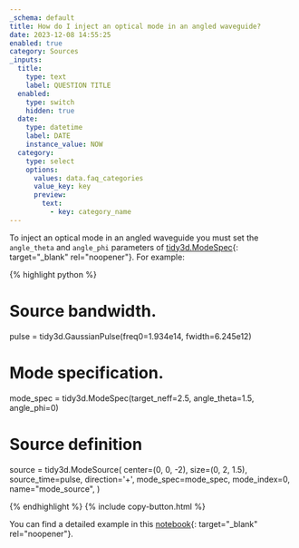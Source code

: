 ```yaml
---
_schema: default
title: How do I inject an optical mode in an angled waveguide?
date: 2023-12-08 14:55:25
enabled: true
category: Sources
_inputs:
  title:
    type: text
    label: QUESTION TITLE
  enabled:
    type: switch
    hidden: true
  date:
    type: datetime
    label: DATE
    instance_value: NOW
  category:
    type: select
    options:
      values: data.faq_categories
      value_key: key
      preview:
        text:
          - key: category_name
---
```

To inject an optical mode in an angled waveguide you must set the `angle_theta` and `angle_phi` parameters of&nbsp;[tidy3d.ModeSpec](https://docs.flexcompute.com/projects/tidy3d/en/latest/api/_autosummary/tidy3d.ModeSpec.html#tidy3d.ModeSpec){: target="_blank" rel="noopener"}. For example:

<div markdown class="code-snippet">{% highlight python %}

# Source bandwidth.
pulse = tidy3d.GaussianPulse(freq0=1.934e14, fwidth=6.245e12)

# Mode specification.
mode_spec = tidy3d.ModeSpec(target_neff=2.5, angle_theta=1.5, angle_phi=0)

# Source definition
source = tidy3d.ModeSource(
  center=(0, 0, -2),
  size=(0, 2, 1.5),
  source_time=pulse,
  direction='+',
  mode_spec=mode_spec,
  mode_index=0,
  name="mode_source",
)

{% endhighlight %}
{% include copy-button.html %}</div>

You can find a detailed example in this [notebook](https://www.flexcompute.com/tidy3d/examples/notebooks/ModesBentAngled/){: target="_blank" rel="noopener"}.